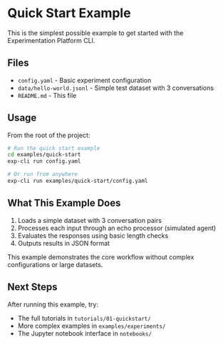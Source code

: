 # Quick Start Example

This is the simplest possible example to get started with the Experimentation Platform CLI.

## Files

- `config.yaml` - Basic experiment configuration
- `data/hello-world.jsonl` - Simple test dataset with 3 conversations
- `README.md` - This file

## Usage

From the root of the project:

```bash
# Run the quick start example
cd examples/quick-start
exp-cli run config.yaml

# Or run from anywhere
exp-cli run examples/quick-start/config.yaml
```

## What This Example Does

1. Loads a simple dataset with 3 conversation pairs
2. Processes each input through an echo processor (simulated agent)
3. Evaluates the responses using basic length checks
4. Outputs results in JSON format

This example demonstrates the core workflow without complex configurations or large datasets.

## Next Steps

After running this example, try:
- The full tutorials in `tutorials/01-quickstart/`
- More complex examples in `examples/experiments/`
- The Jupyter notebook interface in `notebooks/`